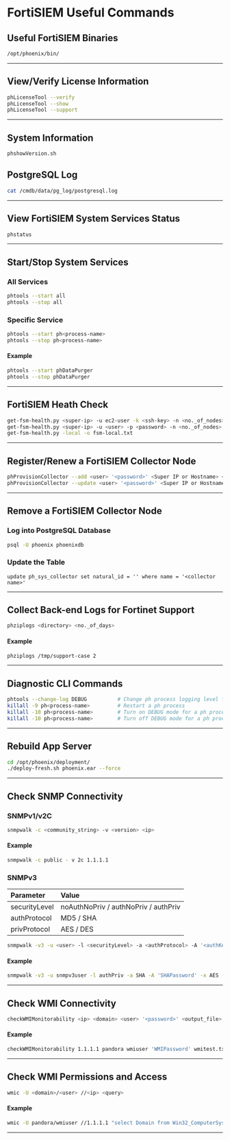 # FortiSIEM Useful Commands

## Useful FortiSIEM Binaries
```bash
/opt/phoenix/bin/
```
---
## View/Verify License Information
```bash
phLicenseTool --verify
phLicenseTool --show
phLicenseTool --support
```
---
## System Information
```bash
phshowVersion.sh
```

## PostgreSQL Log
```bash
cat /cmdb/data/pg_log/postgresql.log
```

---
## View FortiSIEM System Services Status
```bash
phstatus
```
---
## Start/Stop System Services
### All Services
```bash
phtools --start all
phtools --stop all
```

### Specific Service
```bash
phtools --start ph<process-name>
phtools --stop ph<process-name>
```

#### Example
```bash
phtools --start phDataPurger
phtools --stop phDataPurger
```
---
## FortiSIEM Heath Check
```bash
get-fsm-health.py <super-ip> -u ec2-user -k <ssh-key> -n <no._of_nodes> -o fsm-aws.txt
get-fsm-health.py <super-ip> -u <user> -p <password> -n <no._of_nodes> -o fsm-remote.txt
get-fsm-health.py -local -o fsm-local.txt
```
---
## Register/Renew a FortiSIEM Collector Node
```bash
phProvisionCollector --add <user> '<password>' <Super IP or Hostname> <Organization> <CollectorName>
phProvisionCollector --update <user> '<password>' <Super IP or Hostname> <Organization> <CollectorName>
```
---
## Remove a FortiSIEM Collector Node
### Log into PostgreSQL Database
```bash
psql -U phoenix phoenixdb
```
### Update the Table
```psql
update ph_sys_collector set natural_id = '' where name = '<collector name>'
```

---
## Collect Back-end Logs for Fortinet Support
```bash
phziplogs <directory> <no._of_days>
```
#### Example
```bash
phziplogs /tmp/support-case 2
```
---
## Diagnostic CLI Commands
```bash
phtools --change-log DEBUG          # Change ph process logging level from INFO to DEBUG
killall -9 ph<process-name>         # Restart a ph process
killall -10 ph<process-name>        # Turn on DEBUG mode for a ph process
killall -10 ph<process-name>        # Turn off DEBUG mode for a ph process
```
---

## Rebuild App Server
```bash
cd /opt/phoenix/deployment/
./deploy-fresh.sh phoenix.ear --force
```

---
## Check SNMP Connectivity
### SNMPv1/v2C
```bash
snmpwalk -c <community_string> -v <version> <ip>
```
#### Example
```bash
snmpwalk -c public - v 2c 1.1.1.1
```
### SNMPv3

| Parameter     | Value                                |
| :------------ | :----------------------------------- |
| securityLevel | noAuthNoPriv / authNoPriv / authPriv |
| authProtocol  | MD5 / SHA                            |
| privProtocol  | AES / DES                            |

```bash
snmpwalk -v3 -u <user> -l <securityLevel> -a <authProtocol> -A '<authKey>' -x <privProtocol> -X '<privKey>'
```

#### Example
```bash
snmpwalk -v3 -u snmpv3user -l authPriv -a SHA -A 'SHAPassword' -x AES -X 'AESPassword'
```
---
## Check WMI Connectivity
```bash
checkWMIMonitorability <ip> <domain> <user> '<password>' <output_file>
```
#### Example
```bash
checkWMIMonitorability 1.1.1.1 pandora wmiuser 'WMIPassword' wmitest.txt
```
---
## Check WMI Permissions and Access
```bash
wmic -U <domain>/<user> //<ip> <query>
```
#### Example
```bash
wmic -U pandora/wmiuser //1.1.1.1 "select Domain from Win32_ComputerSystem"
```
---
